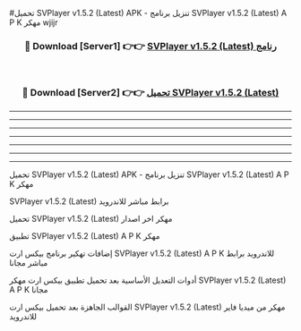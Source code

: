 #تحميل SVPlayer v1.5.2 (Latest)  APK - تنزيل برنامج SVPlayer v1.5.2 (Latest)  A P K مهكر wjijr 



<div align="center">
<h3>🔴 Download [Server1] 👉👉 <a href="https://apkdownload10.web.app/?title=SVPlayer v1.5.2 (Latest) ">SVPlayer v1.5.2 (Latest)  رنامج</a></h3><br>

<h3>🔴 Download [Server2] 👉👉 <a href="https://apkdownload10.web.app/?title=SVPlayer v1.5.2 (Latest) ">تحميل SVPlayer v1.5.2 (Latest)  </a></h3>
</div>


----------------------------------------------------------

----------------------------------------------------------

----------------------------------------------------------

----------------------------------------------------------

----------------------------------------------------------

----------------------------------------------------------

----------------------------------------------------------

تحميل SVPlayer v1.5.2 (Latest)  APK - تنزيل برنامج SVPlayer v1.5.2 (Latest)  A P K مهكر

SVPlayer v1.5.2 (Latest)  برابط مباشر للاندرويد

تحميل SVPlayer v1.5.2 (Latest)  مهكر اخر اصدار

تطبيق SVPlayer v1.5.2 (Latest)  A P K مهكر

إضافات تهكير برنامج بيكس ارت SVPlayer v1.5.2 (Latest)  A P K للاندرويد برابط مباشر مجانا

أدوات التعديل الأساسية بعد تحميل تطبيق بيكس ارت مهكر SVPlayer v1.5.2 (Latest)  A P K مجانا

القوالب الجاهزة بعد تحميل بيكس ارت SVPlayer v1.5.2 (Latest)  مهكر من ميديا فاير للاندرويد


